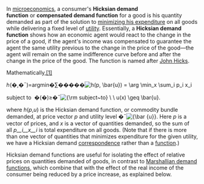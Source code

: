 In [microeconomics](https://en.wikipedia.org/wiki/Microeconomics "Microeconomics"), a consumer's **Hicksian demand function** or **compensated demand function** for a good is his quantity demanded as part of the solution to [minimizing his expenditure](https://en.wikipedia.org/wiki/Expenditure_minimization_problem "Expenditure minimization problem") on all goods while delivering a fixed level of [utility](https://en.wikipedia.org/wiki/Utility "Utility"). Essentially, a **Hicksian demand function** shows how an economic agent would react to the change in the price of a good, if the agent's income was compensated to guarantee the agent the same utility previous to the change in the price of the good—the agent will remain on the same indifference curve before and after the change in the price of the good. The function is named after [John Hicks](https://en.wikipedia.org/wiki/John_Hicks "John Hicks").

Mathematically,[[1]](https://en.wikipedia.org/wiki/Hicksian_demand_function#cite_note-1)

ℎ(�,�¯)=arg⁡min�∑�����![h(p, \bar{u}) = \arg \min_x \sum_i p_i x_i](https://wikimedia.org/api/rest_v1/media/math/render/svg/f9a91b43b06d7eb3e42992112533b48640317962)

subject to  �(�)≥�¯![{\rm subject~to} \ \  u(x) \geq \bar{u}](https://wikimedia.org/api/rest_v1/media/math/render/svg/dcd9c36840c42ef3faa0a32286211819affa19d7).

where _h_(_p_,_u_) is the Hicksian demand function, or commodity bundle demanded, at price vector _p_ and utility level �¯![{\bar {u}}](https://wikimedia.org/api/rest_v1/media/math/render/svg/3d707dfa8c7f2c1d6635efa659a22efb3c71e8f4). Here _p_ is a vector of prices, and _x_ is a vector of quantities demanded, so the sum of all _p__i__x__i_ is total expenditure on all goods. (Note that if there is more than one vector of quantities that minimizes expenditure for the given utility, we have a Hicksian demand [correspondence](https://en.wikipedia.org/wiki/1:1_correspondence "1:1 correspondence") rather than a [function](https://en.wikipedia.org/wiki/Function_(mathematics) "Function (mathematics)").)

Hicksian demand functions are useful for isolating the effect of relative prices on quantities demanded of goods, in contrast to [Marshallian demand functions](https://en.wikipedia.org/wiki/Marshallian_demand_function "Marshallian demand function"), which combine that with the effect of the real income of the consumer being reduced by a price increase, as explained below.